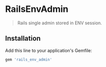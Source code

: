 # RailsEnvAdmin
> Rails single admin stored in ENV session.

## Installation

Add this line to your application's Gemfile:

```ruby
gem 'rails_env_admin'
```
